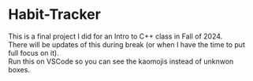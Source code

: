 # Habit-Tracker  
This is a final project I did for an Intro to C++ class in Fall of 2024.  
There will be updates of this during break (or when I have the time to put full focus on it).  
Run this on VSCode so you can see the kaomojis instead of unknwon boxes.  
